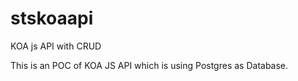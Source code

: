 # stskoaapi
KOA js API with CRUD

This is an POC of KOA JS API  which is using Postgres as Database.


